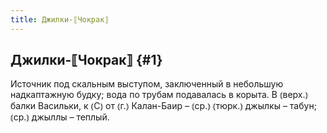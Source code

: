 ```yaml
---
title: Джилки-⟦Чокрак⟧
---
```

## Джилки-⟦Чокрак⟧ {#1}

Источник под скальным выступом, заключенный в небольшую надкаптажную будку; вода по трубам подавалась в корыта. В ⦅верх.⦆ балки Васильки, к ⦅С⦆ от ⦅г.⦆ Калан-Баир – ⦅ср.⦆ ⦅тюрк.⦆ джылкы – табун; ⦅ср.⦆ джыллы – теплый.
